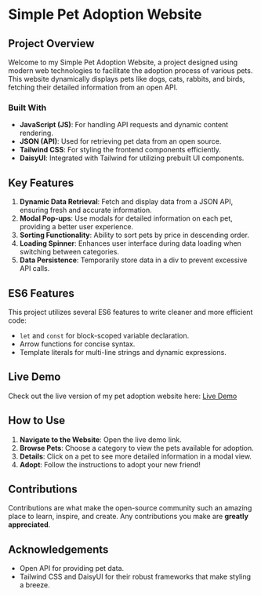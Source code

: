 # Simple Pet Adoption Website

## Project Overview
Welcome to my Simple Pet Adoption Website, a project designed using modern web technologies to facilitate the adoption process of various pets. This website dynamically displays pets like dogs, cats, rabbits, and birds, fetching their detailed information from an open API.

### Built With
- **JavaScript (JS)**: For handling API requests and dynamic content rendering.
- **JSON (API)**: Used for retrieving pet data from an open source.
- **Tailwind CSS**: For styling the frontend components efficiently.
- **DaisyUI**: Integrated with Tailwind for utilizing prebuilt UI components.

## Key Features
1. **Dynamic Data Retrieval**: Fetch and display data from a JSON API, ensuring fresh and accurate information.
2. **Modal Pop-ups**: Use modals for detailed information on each pet, providing a better user experience.
3. **Sorting Functionality**: Ability to sort pets by price in descending order.
4. **Loading Spinner**: Enhances user interface during data loading when switching between categories.
5. **Data Persistence**: Temporarily store data in a div to prevent excessive API calls.

## ES6 Features
This project utilizes several ES6 features to write cleaner and more efficient code:
- `let` and `const` for block-scoped variable declaration.
- Arrow functions for concise syntax.
- Template literals for multi-line strings and dynamic expressions.

## Live Demo
Check out the live version of my pet adoption website here: [Live Demo](https://deft-gumdrop-d32187.netlify.app/)

## How to Use
1. **Navigate to the Website**: Open the live demo link.
2. **Browse Pets**: Choose a category to view the pets available for adoption.
3. **Details**: Click on a pet to see more detailed information in a modal view.
4. **Adopt**: Follow the instructions to adopt your new friend!

## Contributions
Contributions are what make the open-source community such an amazing place to learn, inspire, and create. Any contributions you make are **greatly appreciated**.

## Acknowledgements
- Open API for providing pet data.
- Tailwind CSS and DaisyUI for their robust frameworks that make styling a breeze.
